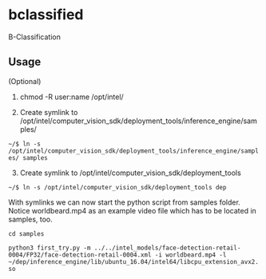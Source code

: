 # bclassified
B-Classification

## Usage
(Optional)

1. chmod -R user:name /opt/intel/

2. Create symlink to /opt/intel/computer_vision_sdk/deployment_tools/inference_engine/samples/

`~/$ ln -s /opt/intel/computer_vision_sdk/deployment_tools/inference_engine/samples/ samples`

3. Create symlink to /opt/intel/computer_vision_sdk/deployment_tools

`~/$ ln -s /opt/intel/computer_vision_sdk/deployment_tools dep`

With symlinks we can now start the python script from samples folder. Notice worldbeard.mp4 as an example video file which has to be located in samples, too.

`cd samples` 

`python3 first_try.py -m ../../intel_models/face-detection-retail-0004/FP32/face-detection-retail-0004.xml -i worldbeard.mp4 -l ~/dep/inference_engine/lib/ubuntu_16.04/intel64/libcpu_extension_avx2.so`


